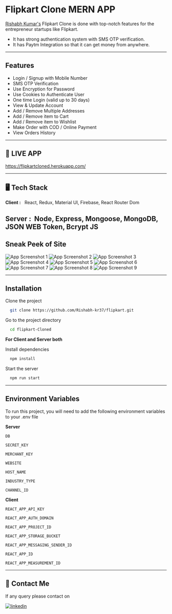 # **Flipkart Clone MERN APP**

[Rishabh Kumar's](https://github.com/Rishabh-kr37/) Flipkart Clone is done with top-notch features for the entrepreneur startups like Flipkart.

- It has strong authentication system with SMS OTP verification.
- It has Paytm Integration so that it can get money from anywhere.

---

## **Features**

- Login / Signup with Mobile Number
- SMS OTP Verification
- Use Encryption for Password
- Use Cookies to Authenticate User
- One time Login (valid up to 30 days)
- View & Update Account
- Add / Remove Multiple Addresses
- Add / Remove item to Cart
- Add / Remove item to Wishlist
- Make Order with COD / Online Payment
- View Orders History

---

## **🚀 LIVE APP**

https://flipkartcloned.herokuapp.com/

---

## **🖥️ Tech Stack**

**Client :** &nbsp; React, Redux, Material UI, Firebase, React Router Dom

## **Server :**&nbsp; Node, Express, Mongoose, MongoDB, JSON WEB Token, Bcrypt JS

## Sneak Peek of Site

![App Screenshot 1](https://github.com/Rishabh-kr37/flipkart/blob/main/images/1.PNG)
![App Screenshot 2](https://github.com/Rishabh-kr37/flipkart/blob/main/images/2.png)
![App Screenshot 3](https://github.com/Rishabh-kr37/flipkart/blob/main/images/3.png)
![App Screenshot 4](https://github.com/Rishabh-kr37/flipkart/blob/main/images/4.png)
![App Screenshot 5](https://github.com/Rishabh-kr37/flipkart/blob/main/images/5.png)
![App Screenshot 6](https://github.com/Rishabh-kr37/flipkart/blob/main/images/6.png)
![App Screenshot 7](https://github.com/Rishabh-kr37/flipkart/blob/main/images/7.png)
![App Screenshot 8](https://github.com/Rishabh-kr37/flipkart/blob/main/images/8.png)
![App Screenshot 9](https://github.com/Rishabh-kr37/flipkart/blob/main/images/9.png)

---

## **Installation**

Clone the project

```bash
  git clone https://github.com/Rishabh-kr37/flipkart.git
```

Go to the project directory

```bash
  cd flipkart-Cloned
```

**For Client and Server both**

Install dependencies

```bash
  npm install
```

Start the server

```bash
  npm run start
```

---

## **Environment Variables**

To run this project, you will need to add the following environment variables to your .env file

**Server**

`DB`

`SECRET_KEY`

`MERCHANT_KEY`

`WEBSITE`

`HOST_NAME`

`INDUSTRY_TYPE`

`CHANNEL_ID`

**Client**

`REACT_APP_API_KEY`

`REACT_APP_AUTH_DOMAIN`

`REACT_APP_PROJECT_ID`

`REACT_APP_STORAGE_BUCKET`

`REACT_APP_MESSAGING_SENDER_ID`

`REACT_APP_ID`

`REACT_APP_MEASUREMENT_ID`

---

## **👋 Contact Me**

If any query please contact on

[![linkedin](https://img.shields.io/badge/linkedin-0A66C2?style=for-the-badge&logo=linkedin&logoColor=white)](https://www.linkedin.com/in/rishabh-kr37)
